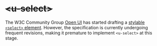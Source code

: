 # <del>&lt;u-select&gt;</del> <mark data-badge="pending"></mark>
The W3C Community Group [Open UI](https://open-ui.org/) has started drafting a [stylable `<select>` element](https://open-ui.org/components/selectlist/). However, the specification is currently undergoing frequent revisions, making it premature to implement `<u-select>` at this stage.